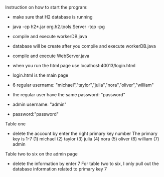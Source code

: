 Instruction on how to start the program:
- make sure that H2 database is running
- java -cp h2*.jar org.h2.tools.Server -tcp -pg
- compile and execute workerDB.java
- database will be create after you compile and execute workerDB.java
- compile and execute WebServer.java 
- when you run the html page use localhost:40013/login.html 
- login.html is the main page

- 6 regular username: "michael","taylor","julia","nora","oliver","william"
- the regular user have the same password: "password"

- admin username: "admin" 
- password:"password" 

Table one 
- delete the account by enter the right primary key number
The primary key is 1-7
(1) michael
(2) taylor
(3) julia
(4) nora
(5) oliver
(6) william
(7) admin

Table two to six on the admin page 
- delete the information by enter 7
For table two to six, I only pull out the database information related to primary key 7 
